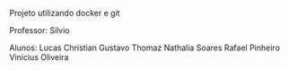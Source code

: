 Projeto utilizando docker e git 

Professor: Silvio

Alunos:
Lucas Christian
Gustavo Thomaz
Nathalia Soares
Rafael Pinheiro
Vinicius Oliveira